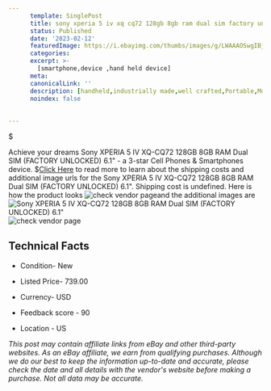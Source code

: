 ```yaml
---
      template: SinglePost
      title: sony xperia 5 iv xq cq72 128gb 8gb ram dual sim factory unlocked 6 1 
      status: Published
      date: '2023-02-12'
      featuredImage: https://i.ebayimg.com/thumbs/images/g/LWAAAOSwgIBjzr3x/s-l225.jpg
      categories: 
      excerpt: >-
        [smartphone,device ,hand held device]
      meta:
      canonicalLink: ''
      description: [handheld,industrially made,well crafted,Portable,Mobile,Compact,Convenient,Lightweight,Maneuverable,Man-portable,Miniature,Carriable,Hand-held,Light,Holdable,Transportable,Mobile device,Pocket-sized,On-the-go,Wireless,Cordless,Compact size,Convenient size, smartphone,device ,hand held device]
      noindex: false
      
        
---
```

$

Achieve your dreams Sony XPERIA 5 IV XQ-CQ72 128GB 8GB RAM Dual SIM (FACTORY UNLOCKED) 6.1" - a 3-star Cell Phones & Smartphones device.
$[Click Here](https://www.ebay.com/itm/134422260914?hash=item1f4c30ecb2%3Ag%3ALWAAAOSwgIBjzr3x&mkevt=1&mkcid=1&mkrid=711-53200-19255-0&campid=%253CePNCampaignId%253E&customid=%253CreferenceId%253E&toolid=10049) to read more to learn about the shipping costs and additional image urls for the Sony XPERIA 5 IV XQ-CQ72 128GB 8GB RAM Dual SIM (FACTORY UNLOCKED) 6.1". Shipping cost is undefined. Here is how the product looks ![check vendor page](https://i.ebayimg.com/thumbs/images/g/LWAAAOSwgIBjzr3x/s-l225.jpg)and the additional images are![Sony XPERIA 5 IV XQ-CQ72 128GB 8GB RAM Dual SIM (FACTORY UNLOCKED) 6.1"](https://i.ebayimg.com/images/g/LWAAAOSwgIBjzr3x/s-l500.jpg)![check vendor page]()



 ## Technical Facts 



     
      

 - Condition- New 


      

 - Listed Price- 739.00 


      

 - Currency- USD 


      

 - Feedback score - 90 


      

 - Location - US 


      
      

 *_This post may contain affiliate links from eBay and other third-party websites. As an eBay affiliate, we earn from qualifying purchases. Although we do our best to keep the information up-to-date and accurate, please check the date and all details with the vendor's website before making a purchase. Not all data may be accurate._*







